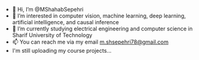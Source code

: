 - 👋 Hi, I’m @MShahabSepehri
- 👀 I’m interested in computer vision, machine learning, deep learning, artificial intelligence, and causal inference
- 🌱 I’m currently studying electrical engineering and computer science in Sharif University of Technology
- 📫 You can reach me via my email m.shsepehri78@gmail.com
- I'm still uploading my course projects...

<!---
MShahabSepehri/MShahabSepehri is a ✨ special ✨ repository because its `README.md` (this file) appears on your GitHub profile.
You can click the Preview link to take a look at your changes.
--->
